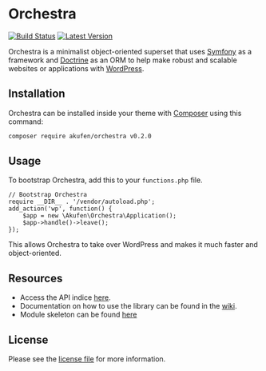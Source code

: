 # Orchestra

[![Build Status](https://img.shields.io/travis/akufenstudio/orchestra/master.svg)](https://travis-ci.org/akufenstudio/orchestra)
[![Latest Version](https://img.shields.io/badge/Latest%20Version-0.2.0-blue.svg)](https://packagist.org/packages/akufen/orchestra)

Orchestra is a minimalist object-oriented superset that uses [Symfony](https://symfony.com/) as a framework and [Doctrine](http://www.doctrine-project.org/) as an ORM to help make robust and scalable websites or applications with [WordPress](https://wordpress.org/).

## Installation
Orchestra can be installed inside your theme with [Composer](https://getcomposer.org/) using this command:
```sh
composer require akufen/orchestra v0.2.0
```

## Usage
To bootstrap Orchestra, add this to your `functions.php` file.

    // Bootstrap Orchestra
    require __DIR__ . '/vendor/autoload.php';
    add_action('wp', function() {
        $app = new \Akufen\Orchestra\Application();
        $app->handle()->leave();
    });

This allows Orchestra to take over WordPress and makes it much faster and object-oriented.

## Resources
* Access the API indice [here](http://akufenstudio.github.io/orchestra/).
* Documentation on how to use the library can be found in the [wiki](https://github.com/akufenstudio/orchestra/wiki).
* Module skeleton can be found [here](https://github.com/akufenstudio/orchestra-skeleton)

## License
Please see the [license file](https://github.com/akufenstudio/orchestra/blob/master/LICENSE) for more information.
